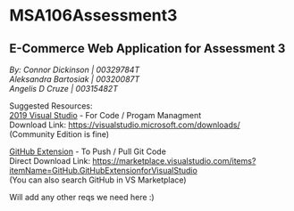 # MSA106Assessment3
## E-Commerce Web Application for Assessment 3

*By: Connor Dickinson | 00329784T\
    Aleksandra Bartosiak | 00320087T\
    Angelis D Cruze | 00315482T* 

Suggested Resources:\
[2019 Visual Studio](https://visualstudio.microsoft.com/downloads/) - For Code / Progam Managment\
Download Link: https://visualstudio.microsoft.com/downloads/ \
(Community Edition is fine)

[GitHub Extension](https://marketplace.visualstudio.com/items?itemName=GitHub.GitHubExtensionforVisualStudio) - To Push / Pull Git Code \
Direct Download Link: https://marketplace.visualstudio.com/items?itemName=GitHub.GitHubExtensionforVisualStudio \
(You can also search GitHub in VS Marketplace)

Will add any other reqs we need here :)
